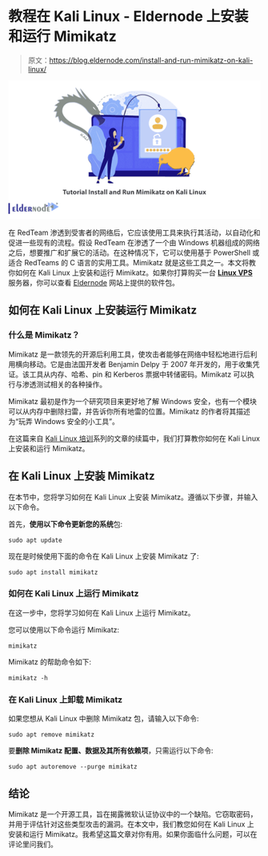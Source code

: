 # 教程在 Kali Linux - Eldernode 上安装和运行 Mimikatz

> 原文：<https://blog.eldernode.com/install-and-run-mimikatz-on-kali-linux/>

![Tutorial Install and Run Mimikatz on Kali Linux](img/c906f8780db5eb1e190fdf8705788059.png)

在 RedTeam 渗透到受害者的网络后，它应该使用工具来执行其活动，以自动化和促进一些现有的流程。假设 RedTeam 在渗透了一个由 Windows 机器组成的网络之后，想要推广和扩展它的活动。在这种情况下，它可以使用基于 PowerShell 或适合 RedTeams 的 C 语言的实用工具。Mimikatz 就是这些工具之一。本文将教你如何在 Kali Linux 上安装和运行 Mimikatz。如果你打算购买一台 [**Linux VPS**](https://eldernode.com/linux-vps/) 服务器，你可以查看 [Eldernode](https://eldernode.com/) 网站上提供的软件包。

## **如何在 Kali Linux 上安装运行 Mimikatz**

### **什么是 Mimikatz？**

Mimikatz 是一款领先的开源后利用工具，使攻击者能够在网络中轻松地进行后利用横向移动。它是由法国开发者 Benjamin Delpy 于 2007 年开发的，用于收集凭证。该工具从内存、哈希、pin 和 Kerberos 票据中转储密码。Mimikatz 可以执行与渗透测试相关的各种操作。

Mimikatz 最初是作为一个研究项目来更好地了解 Windows 安全，也有一个模块可以从内存中删除扫雷，并告诉你所有地雷的位置。Mimikatz 的作者将其描述为“玩弄 Windows 安全的小工具”。

在这篇来自 [Kali Linux 培训](https://blog.eldernode.com/tag/kali-linux/)系列的文章的续篇中，我们打算教你如何在 Kali Linux 上安装和运行 Mimikatz。

## **在 Kali Linux 上安装 Mimikatz**

在本节中，您将学习如何在 Kali Linux 上安装 Mimikatz。遵循以下步骤，并输入以下命令。

首先，**使用以下命令更新您的系统**包:

```
sudo apt update
```

现在是时候使用下面的命令在 Kali Linux 上安装 Mimikatz 了:

```
sudo apt install mimikatz
```

### **如何在 Kali Linux 上运行 Mimikatz**

在这一步中，您将学习如何在 Kali Linux 上运行 Mimikatz。

您可以使用以下命令运行 Mimikatz:

```
mimikatz
```

Mimikatz 的帮助命令如下:

```
mimikatz -h
```

### **在 Kali Linux 上卸载 Mimikatz**

如果您想从 Kali Linux 中删除 Mimikatz 包，请输入以下命令:

```
sudo apt remove mimikatz
```

要**删除 Mimikatz 配置、数据及其所有依赖项**，只需运行以下命令:

```
sudo apt autoremove --purge mimikatz
```

## 结论

Mimikatz 是一个开源工具，旨在揭露微软认证协议中的一个缺陷。它窃取密码，并用于评估针对这些类型攻击的漏洞。在本文中，我们教您如何在 Kali Linux 上安装和运行 Mimikatz。我希望这篇文章对你有用。如果你面临什么问题，可以在评论里问我们。